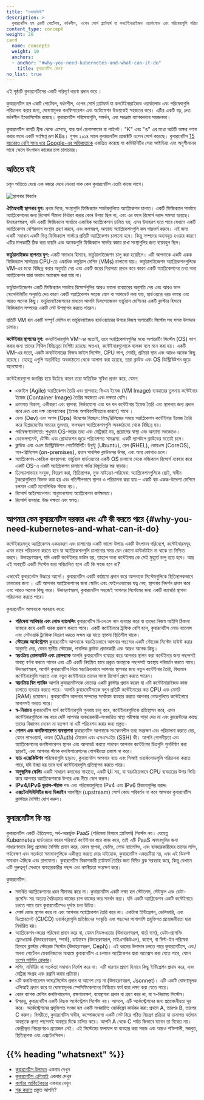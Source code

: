 ```yaml
---
title: "ওভারভিউ"
description: >
  কুবারনেটিস হল একটি পোর্টেবল, বর্ধনশীল, ওপেন সোর্স প্ল্যাটফর্ম যা কনটেইনারাইজড ওয়ার্কলোড এবং পরিষেবাগুলি পরিচালনা করার জন্য, ঘোষণামূলক কনফিগারেশন এবং অটোমেশন উভয়কেই সহজতর করে। এটির একটি বড়, দ্রুত বর্ধনশীল ইকোসিস্টেম রয়েছে। কুবারনেটিস পরিষেবাগুলি, সমর্থন, এবং সরঞ্জাম ব্যাপকভাবে সহজলভ্য।
content_type: concept
weight: 20
card
  name: concepts
  weight: 10
  anchors:
  - anchor: "#why-you-need-kubernetes-and-what-can-it-do"
    title: কুবারনেটিস কেন?
no_list: true
---
```


<!-- overview -->
এই পৃষ্ঠাটি কুবারনেটিসের একটি পরিপূর্ণ ধারণা প্রদান করে ।


<!-- body -->

কুবারনেটিস হল একটি পোর্টেবল, বর্ধনশীল, ওপেন সোর্স প্ল্যাটফর্ম যা কনটেইনারাইজড 
ওয়ার্কলোড এবং পরিষেবাগুলি পরিচালনা করার জন্য, ঘোষণামূলক কনফিগারেশন এবং অটোমেশন উভয়কেই সহজতর করে। 
এটির একটি বড়, দ্রুত বর্ধনশীল ইকোসিস্টেম রয়েছে। কুবারনেটিস পরিষেবাগুলি, সমর্থন, এবং সরঞ্জাম ব্যাপকভাবে সহজলভ্য।

কুবারনেটিস নামটি গ্রীক থেকে এসেছে, যার অর্থ হেলমসম্যান বা পাইলট। 
"K" এবং "s" এর মধ্যে আটটি অক্ষর গণনা করার ফলে একটি সংক্ষিপ্ত রূপ K8s। গুগল ২০১৪ সালে 
কুবারনেটিস প্রজেক্টটি ওপেন সোর্স করেছে। কুবারনেটিস 
[15 বছরেরও বেশি সময় ধরে Google-এর অভিজ্ঞতাকে](/blog/2015/04/borg-predecessor-to-kubernetes/) একত্রিত করেছে 
যা কমিউনিটির সেরা আইডিয়া এবং অনুশীলনের সাথে স্কেলে উৎপাদন কাজের চাপ চালানোর।

## অতিতে যাই

চলুন অতিতে যেয়ে এক নজরে দেখে নেওয়া যাক কেন কুবারনেটিস এতটা কাজে লাগে। 

![স্থাপনার বিবর্তন](/images/docs/Container_Evolution.svg)

**ঐতিহ্যবাহী স্থাপনার যুগ:**
প্রথম দিকে, সংস্থাগুলি ফিজিক্যাল সার্ভারগুলিতে অ্যাপ্লিকেশন চালাত। 
একটি ফিজিক্যাল সার্ভারে অ্যাপ্লিকেশনের জন্য রিসোর্স সীমানা নির্ধারণ করার কোন উপায় ছিল না, 
এবং এর ফলে রিসোর্স বরাদ্দ সমস্যা হয়েছে। উদাহরণস্বরূপ, যদি একটি ফিজিক্যাল সার্ভারে একাধিক অ্যাপ্লিকেশান চালিত হয়, 
এমন উদাহরণ হতে পারে যেখানে একটি অ্যাপ্লিকেশন বেশিরভাগ সংস্থান গ্রহণ করবে, এবং ফলস্বরূপ, অন্যান্য অ্যাপ্লিকেশনগুলি কম পারফর্ম করবে। 
এই জন্য একটি সমাধান একটি ভিন্ন ফিজিক্যাল সার্ভারে প্রতিটি অ্যাপ্লিকেশন চালানো হবে। 
কিন্তু সম্পদের অব্যবহৃত হওয়ার কারণে এটির মাপকাঠিি ঠিক করা যায়নি এবং 
অনেকগুলি ফিজিক্যাল সার্ভার বজায় রাখা সংস্থাগুলির জন্য ব্যয়বহুল ছিল।

**ভার্চুয়ালাইজড স্থাপনার যুগ:**  একটি সমাধান হিসাবে, ভার্চুয়ালাইজেশন চালু করা হয়েছিল। এটি আপনাকে 
একটি একক ফিজিক্যাল সার্ভারের CPU-তে একাধিক ভার্চুয়াল মেশিন (VMs) চালানো যায়। ভার্চুয়ালাইজেশন 
অ্যাপ্লিকেশনগুলিকে VM-এর মধ্যে বিচ্ছিন্ন করার অনুমতি দেয় এবং একটি স্তরের নিরাপত্তা প্রদান করে 
কারণ একটি অ্যাপ্লিকেশনের তথ্য অন্য অ্যাপ্লিকেশন দ্বারা অবাধে অ্যাক্সেস করা যায় না। 
 
ভার্চুয়ালাইজেশন একটি ফিজিক্যাল সার্ভারে রিসোর্সগুলির আরও ভালো ব্যবহারের অনুমতি দেয় এবং 
আরও ভাল স্কেলেবিলিটির অনুমতি দেয় কারণ একটি অ্যাপ্লিকেশন সহজে যোগ বা আপডেট করা যায়, হার্ডওয়্যার খরচ কমায় 
এবং আরও অনেক কিছু। ভার্চুয়ালাইজেশনের মাধ্যমে আপনি ডিসপোজেবল ভার্চুয়াল মেশিনের 
একটি ক্লাস্টার হিসাবে ফিজিক্যাল সম্পদের একটি সেট উপস্থাপন করতে পারেন।

প্রতিটি VM হল একটি সম্পূর্ণ মেশিন যা ভার্চুয়ালাইজড হার্ডওয়্যারের উপরে নিজস্ব অপারেটিং সিস্টেম 
সহ সমস্ত উপাদান চালায়।

**কন্টেইনার স্থাপনের যুগ:** কনটেইনারগুলি VM-এর মতোই, তবে অ্যাপ্লিকেশনগুলির 
মধ্যে অপারেটিং সিস্টেম (OS) ভাগ করার জন্য তাদের শিথিল বিচ্ছিন্নতা বৈশিষ্ট্য রয়েছে৷ 
অতএব, কন্টেইনারগুলোকে হালকা বলে মনে করা হয়। একটি VM-এর মতো, একটি কনটেইনারের 
নিজস্ব ফাইল সিস্টেম, CPU ভাগ, মেমরি, প্রক্রিয়া স্থান এবং আরও অনেক কিছু রয়েছে। যেহেতু এগুলি 
অন্তর্নিহিত অবকাঠামো থেকে আলাদা করা হয়েছে, তারা ক্লাউড এবং 
OS ডিস্ট্রিবিউশন জুড়ে বহনযোগ্য।

কন্টেইনারগুলো জনপ্রিয় হয়ে উঠেছে কারণ তারা অতিরিক্ত সুবিধা প্রদান করে, যেমন:

* এজাইল (Agile) অ্যাপ্লিকেশন তৈরি এবং স্থাপনায়: ভিএম ইমেজ (VM Image) ব্যবহারের তুলনায় কন্টেইনার ইমেজ (Container Image) 
  তৈরির সহজতা এবং দক্ষতা বেশি। 
* ক্রমাগত বিকাশ, একীকরণ এবং স্থাপনা: নির্ভরযোগ্য এবং ঘন ঘন 
  কন্টেইনার ইমেজ তৈরি এবং স্থাপনার জন্য প্রদান করে দ্রুত এবং দক্ষ রোলব্যাকের (ইমেজ অপরিবর্তনীয়তার কারণে) সাথে ।
* ডেভ (Dev) এবং অপস (Ops) উদ্বেগের বিচ্ছেদ: বিল্ড/রিলিজের সময়ে অ্যাপ্লিকেশন কন্টেইনার ইমেজ তৈরি করে 
  ডিপ্লয়মেন্টের সময়ের তুলনায়, ফলস্বরূপ অ্যাপ্লিকেশনগুলি অবকাঠামো থেকে বিচ্ছিন্ন হয়। 
* পর্যবেক্ষণযোগ্যতা: শুধুমাত্র OS-স্তরের তথ্য এবং মেট্রিক্সই নয়, 
  প্রয়োগের স্বাস্থ্য এবং অন্যান্য সংকেতও।
* ডেভেলপমেন্ট, টেস্টিং এবং প্রোডাকশন জুড়ে পরিবেশগত সামঞ্জস্য: একটি 
  ল্যাপটপে ক্লাউডের মতোই চলে।
* ক্লাউড এবং ওএস ডিস্ট্রিবিউশন পোর্টেবিলিটি: উবুন্টু (Ubuntu), রেল (RHEL), কোরওস (CoreOS), অন-প্রিমিসেস (on-premises), 
  প্রধান পাবলিক ক্লাউডসর উপর, এবং অন্য কোথাও চলে।
* অ্যাপ্লিকেশন-কেন্দ্রিক ব্যবস্থাপনা: ভার্চুয়াল হার্ডওয়্যারে একটি OS চালানো থেকে 
  লজিক্যাল রিসোর্স ব্যবহার করে একটি OS-এ একটি অ্যাপ্লিকেশন চালানো পর্যন্ত বিমূর্ততার স্তর বাড়ায়।
* ঢিলেঢালাভাবে সংযুক্ত, বিতরণ করা, স্থিতিস্থাপক, মুক্ত মাইক্রো-পরিষেবা: অ্যাপ্লিকেশনগুলিকে 
  ছোট, স্বাধীন টুকরোগুলিতে বিভক্ত করা হয় এবং গতিশীলভাবে স্থাপন ও পরিচালনা করা যায় – 
  একটি বড় একক-উদ্দেশ্য মেশিনে চলমান একটি মনোলিথিক স্ট্যাক নয়।.
* রিসোর্স আইসোলেশন: অনুমানযোগ্য অ্যাপ্লিকেশন কর্মক্ষমতা।
* রিসোর্স ব্যবহার: উচ্চ দক্ষতা এবং ঘনত্ব।

## আপনার কেন কুবারনেটিস দরকার এবং এটি কী করতে পারে {#why-you-need-kubernetes-and-what-can-it-do}

কন্টেইনারসমূহ অ্যাপ্লিকেশন একত্রকরণ  এবং চালানোর একটি ভালো উপায়৷ একটি উৎপাদন 
পরিবেশে, কন্টেইনারসমূহ এমন ভাবে পরিচালনা করতে হবে যা অ্যাপ্লিকেশনগুলি চালানোর সময় 
যেন কোনো ডাউনটাইম না থাকে তা নিশ্চিত করবে। উদাহরণস্বরূপ, যদি একটি কন্টেইনার ডাউন হয়,  তাহলে অন্য 
কন্টেইনার কে সেই মুহূর্তে চালু হতে হবে। আর এই অবস্থাটি একটি সিস্টেম দ্বারা পরিচালিত হলে এটি কি সহজ হবে না?

এভাবেই কুবারনেটস উদ্ধারে আসে!। কুবারনেটিস একটি কাঠামো প্রদান করে আপনাকে 
সিস্টেমগুলিকে স্থিতিস্থাপকভাবে চালানোর জন্য । এটি আপনার অ্যাপ্লিকেশনের জন্য স্কেলিং এবং ফেইলওভারের যত্ন নেয়, 
স্থাপনার নিদর্শন প্রদান করে এবং আরও অনেক কিছু করে। উদাহরণস্বরূপ, কুবারনেটিস 
সহজেই আপনার সিস্টেমের জন্য একটি ক্যানারি স্থাপনা পরিচালনা করতে পারে।

কুবারনেটিস আপনাকে সরবরাহ করে:

* **পরিষেবা আবিষ্কার এবং লোড ব্যালেন্সিং**
  কুবারনেটিস ডিএনএস নাম ব্যবহার করে বা তাদের নিজস্ব আইপি ঠিকানা ব্যবহার করে একটি ধারক প্রকাশ করতে পারে। 
  একটি কন্টেইনারে ট্রাফিক বেশি হলে, কুবারনেটিস লোড ব্যালেন্স এবং নেটওয়ার্ক ট্র্যাফিক 
  বিতরণ করতে সক্ষম হয় যাতে স্থাপনা স্থিতিশীল থাকে।
* **স্টোরেজ অর্কেস্ট্রেশন**
  কুবারনেটিস আপনাকে স্বয়ংক্রিয়ভাবে আপনার পছন্দের একটি স্টোরেজ সিস্টেম মাউন্ট করার অনুমতি দেয়, যেমন 
  স্থানীয় স্টোরেজ, পাবলিক ক্লাউড প্রদানকারী এবং আরও অনেক কিছু।
* **স্বয়ংক্রিয় রোলআউট এবং রোলব্যাক**
  আপনি কুবারনেটিস ব্যবহার করে আপনার স্থাপন করা কন্টেইনার জন্য পছন্দসই অবস্থা বর্ণনা করতে পারেন 
  এবং এটি একটি নিয়ন্ত্রিত হারে প্রকৃত অবস্থাকে পছন্দসই অবস্থায় পরিবর্তন করতে পারে। 
  উদাহরণস্বরূপ, আপনি কুবারনেটিস দিয়ে স্বয়ংক্রিয়ভাবে আপনার স্থাপনার জন্য নতুন কন্টেইনার তৈরি, 
  বিদ্যমান কন্টেইনারগুলি সরাতে এবং নতুন কন্টেইনারে তাদের সমস্ত রিসোর্স গ্রহণ করতে পারেন।
* **স্বয়ংক্রিয় বিন প্যাকিং**
  আপনি কুবারনেটিসকে নোডের একটি ক্লাস্টার প্রদান করেন যা এটি কন্টেইনারাইজড কাজ চালাতে ব্যবহার করতে পারে। 
  আপনি কুবারনেটিসকেে বলুন প্রতিটি কন্টেইনারের কত CPU এবং মেমরি (RAM) প্রয়োজন। কুবারনেটিস আপনার 
  সম্পদের সর্বোত্তম ব্যবহার করতে আপনার নোডগুলিতে কন্টেইনারে মানানসই করতে পারে।
* **স্ব-নিরাময়**
  কুবারনেটিস ব্যর্থ কন্টেইনারগুলি পুনরায় চালু করে, কন্টেইনারগুলিকে প্রতিস্থাপন করে, এমন কন্টেইনারগুলিকে বন্ধ করে 
  যেটি  আপনার ব্যবহারকারী-সংজ্ঞায়িত স্বাস্থ্য পরীক্ষায় সাড়া দেয় না এবং ক্লায়েন্টদের কাছে তাদের বিজ্ঞাপন দেবেন না যতক্ষণ না এটি 
  পরিবেশন করার জন্য প্রস্তুত। 
* **গোপন এবং কনফিগারেশন ব্যবস্থাপনা**
  কুবারনেটিস আপনাকে সংবেদনশীল তথ্য সংরক্ষণ এবং পরিচালনা করতে দেয়, যেমন পাসওয়ার্ড, ওঅথ (OAuth) টোকেন 
  এবং এসএসএইচ (SSH) কী। আপনি গোপনীয়তা এবং অ্যাপ্লিকেশনের কনফিগারেশন স্থাপন এবং আপডেট করতে পারবেন 
  আপনার কন্টেইনার চিত্রগুলি পুনর্নির্মাণ করা ছাড়াই, এবং আপনার স্ট্যাক কনফিগারেশনের গোপনীয়তা প্রকাশ না করে।
* **ব্যাচ এক্সেকিউশন**
  পরিষেবাগুলি ছাড়াও, কুবারনেটস আপনার ব্যাচ এবং সিআই ওয়ার্কলোডগুলি পরিচালনা করতে পারে, যদি ইচ্ছা হয় তবে ব্যর্থ কন্টেইনারগুলি প্রতিস্থাপন করতে পারে।
* **অনুভূমিক স্কেলিং**
  একটি সাধারণ কমান্ডের সাহায্যে, একটি UI সহ, বা স্বয়ংক্রিয়ভাবে CPU ব্যবহারের উপর ভিত্তি করে আপনার অ্যাপ্লিকেশনকে উপরে এবং নীচে স্কেল করুন।
* **IPv4/IPv6 ডুয়াল-স্ট্যাক**
  পড এবং পরিষেবাগুলিতে IPv4 এবং IPv6 ঠিকানাগুলির বরাদ্দ৷
* **এক্সটেনসিবিলিটির জন্য ডিজাইন**
  আপস্ট্রিম (upstream) সোর্স কোড পরিবর্তন না করে আপনার কুবারনেটিস ক্লাস্টারে বৈশিষ্ট্য যোগ করুন।

## কুবারনেটিস কি নয়

কুবারনেটিস একটি ঐতিহ্যগত, সর্ব-অন্তর্ভুক্ত PaaS (পরিষেবা হিসাবে প্ল্যাটফর্ম) সিস্টেম নয়। 
যেহেতু Kubernetes হার্ডওয়্যার স্তরের পরিবর্তে কন্টেইনার স্তরে কাজ করে, 
তাই এটি PaaS অফারগুলির জন্য সাধারণভাবে কিছু প্রযোজ্য বৈশিষ্ট্য প্রদান করে, যেমন 
স্থাপনা, স্কেলিং, লোড ব্যালেন্সিং, এবং ব্যবহারকারীদের তাদের লগিং, পর্যবেক্ষণ 
এবং সতর্কতা সমাধানগুলিকে একীভূত করতে দেয়৷ যাইহোক, কুবারনেটিস একচেটিয়া নয়, এবং এই ডিফল্ট সমাধান 
ঐচ্ছিক এবং প্লাগযোগ্য। কুবারনেটিস বিকাশকারী প্ল্যাটফর্ম তৈরির জন্য বিল্ডিং ব্লক সরবরাহ করে, 
কিন্তু যেখানে এটি গুরুত্বপূর্ণ সেখানে ব্যবহারকারীর পছন্দ এবং নমনীয়তা সংরক্ষণ করে।

কুবারনেটিস:

* সমর্থিত অ্যাপ্লিকেশনের ধরন সীমাবদ্ধ করে না। কুবারনেটিস একটি লক্ষ্য হল
  স্টেটলেস, স্টেটফুল এবং ডেটা-প্রসেসিং সহ অত্যন্ত বৈচিত্র্যময় কাজের চাপ কাজের ভার 
  সমর্থন করা। যদি একটি অ্যাপ্লিকেশন একটি কন্টেইনারে চলতে পারে তবে কুবারনেটিসেও দুর্দান্ত চলা উচিত।
* সোর্স কোড স্থাপন করে না এবং আপনার অ্যাপ্লিকেশন তৈরি করে না। একটানা ইন্টিগ্রেশন,
  ডেলিভারি, এবং ডিপ্লোয়মেন্ট (CI/CD) ওয়ার্কফ্লোগুলি প্রতিষ্ঠানের সংস্কৃতি এবং 
  পছন্দের পাশাপাশি প্রযুক্তিগত প্রয়োজনীয়তা দ্বারা নির্ধারিত হয়।
* অ্যাপ্লিকেশন-স্তরের পরিষেবা প্রদান করে না, যেমন মিডলওয়্যার (উদাহরণস্বরূপ, বার্তা বাস),
  ডেটা-প্রসেসিং ফ্রেমওয়ার্ক (উদাহরণস্বরূপ, স্পার্ক), ডাটাবেস (উদাহরণস্বরূপ, মাইএসকিউএল), ক্যাশে, বা
  বিল্ট-ইন পরিষেবা হিসাবে ক্লাস্টার স্টোরেজ সিস্টেম (উদাহরণস্বরূপ, Ceph)। এই ধরনের উপাদান চলতে পারে
  কুবারনেটিসে, এবং/অথবা পোর্টেবল মেকানিজমের মাধ্যমে কুবারনেটিস এ চলমান অ্যাপ্লিকেশন দ্বারা অ্যাক্সেস করা 
  যেতে পারে, যেমন [ওপেন সার্ভিস ব্রোকার](https://openservicebrokerapi.org/)।
* লগিং, মনিটরিং বা সতর্কতা সমাধান নির্দেশ করে না। এটি ধারণার প্রমাণ হিসাবে কিছু ইন্টিগ্রেশন প্রদান 
  করে, এবং মেট্রিক্স সংগ্রহ এবং রপ্তানি করার প্রক্রিয়া।
* এটি কনফিগারেশন ভাষা/সিস্টেম প্রদান বা আদেশ দেয় না (উদাহরণস্বরূপ, Jsonnet)। এটি একটি ঘোষণামূলক 
  এপিআই প্রদান করে যা ঘোষণামূলক স্পেসিফিকেশনের নির্বিচারে ফর্ম দ্বারা লক্ষ্য করা যেতে পারে।
* কোন ব্যাপক মেশিন কনফিগারেশন, রক্ষণাবেক্ষণ, ব্যবস্থাপনা প্রদান বা গ্রহণ করে না,
  বা স্ব-নিরাময় সিস্টেম।
* উপরন্তু, কুবারনেটিস একটি নিছক অর্কেস্ট্রেশন সিস্টেম নয়। আসলে, এটি অর্কেস্ট্রেশনের জন্য 
  প্রয়োজনীয়তা দূর করে। অর্কেস্ট্রেশনের প্রযুক্তিগত সংজ্ঞা হল একটি সংজ্ঞায়িত ওয়ার্কফ্লো কার্যকর করা:
  প্রথমে A, তারপর B, তারপর C করুন। বিপরীতে, কুবারনেটিস স্বাধীন, কম্পোজযোগ্য একটি সেট নিয়ে গঠিত
  নিয়ন্ত্রণ প্রক্রিয়া যা ক্রমাগত বর্তমান অবস্থাকে প্রদত্ত পছন্দসই অবস্থার দিকে চালিত করে।
  আপনি A থেকে C পর্যন্ত কিভাবে যাবেন তা বিবেচ্য নয়। কেন্দ্রীভূত নিয়ন্ত্রণেরও প্রয়োজন নেই। এই
  সিস্টেমের ফলাফল যা ব্যবহার করা সহজ এবং আরও শক্তিশালী, মজবুত, স্থিতিস্থাপক এবং এক্সটেনসিবল।

## {{% heading "whatsnext" %}}

* [কুবারনেটিস উপাদান](/bn/docs/concepts/overview/components/) একবার দেখুন
* [কুবারনেটিস এপিআই](/bn/docs/concepts/overview/kubernetes-api/) একবার দেখুন
* [ক্লাস্টার আর্কিটেকচার](/bn/docs/concepts/architecture/) একবার দেখুন
* [শুরু করতে](/bn/docs/setup/) প্রস্তুত আপনি?
